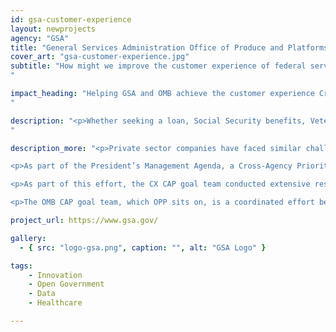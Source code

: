 ```yaml
---
id: gsa-customer-experience
layout: newprojects
agency: "GSA"
title: "General Services Administration Office of Produce and Platforms and White House Office of Management and Budget, Customer Experience Cross-Agency Priority Goal"
cover_art: "gsa-customer-experience.jpg"
subtitle: "How might we improve the customer experience of federal services across the entire government?
"

impact_heading: "Helping GSA and OMB achieve the customer experience Cross-Agency Priority goal by developing a government-wide, lightweight, low-cost, streamlined mechanism for collecting customer feedback
"

description: "<p>Whether seeking a loan, Social Security benefits, Veterans benefits, or other services provided by the Federal Government, individuals and businesses expect Government services to be efficient and intuitive, just like they experience in interactions with leading private-sector organizations. Yet the 2016 American Consumer Satisfaction Index and the 2017 Forrester Federal Customer Experience Index show that, on average, Federal Government services are ranked last, and lag nine percentage points behind the national average of all industries.  Many federal services fail to meet not just the expectations of the public, but also the policy objective they were created for, creating unnecessary hassle and cost for citizens and businesses and undermining mission effectiveness.</p>
"

description_more: "<p>Private sector companies have faced similar challenges, but have demonstrated that adopting a proven set of customer-focused practices can not only increase satisfaction and lead to product innovation, but also reduce cost. For example, telecommunications company Sprint found that their shift towards focusing on customer experience reduced their customer care costs by as much as 33%.</p>

<p>As part of the President’s Management Agenda, a Cross-Agency Priority (CAP) goal was established focused on improving the customer experience with Federal services. This initiative aims to transform the customer experience by improving the usability and reliability of our Federal Government’s most critical digital services; create measurable improvements in customer satisfaction by using the principles and practices proven by leading private sector organizations; increase trust in the Federal Government by improving the experience citizens and businesses have with Federal services whether online, in-person, or via phone; and leverage technology to break down barriers and increase communication between Federal agencies and the citizens they serve.</p>

<p>As part of this effort, the CX CAP goal team conducted extensive research to develop the first-ever government-wide customer experience metrics. Outlined in OMB Circular A-11 (a document that instructs agencies how to complete their annual planning and budgeting process), 27 High Impact Service Providers (HISPs) are required to begin implementing these measures.  HISPs are those Federal entities designated by the Office of Management and Budget (OMB) that provide the most high-impact customer-facing services, either due to a large customer base or a high impact on those served by the program. However, these HISPs range across the full spectrum of maturity in their customer experience approach, let alone possess sophisticated customer feedback and measurement strategies.</p>

<p>The OMB CAP goal team, which OPP sits on, is a coordinated effort between the Office of Management and Budget, Veterans Experience Office, the Office of Customer Experience at GSA, and the United States Digital Service. OPP is leading the development of a government-wide, lightweight, low-cost, streamlined mechanism for collecting customer feedback. We need an individual to be fully dedicated to drive this effort.</p>"

project_url: https://www.gsa.gov/

gallery:
  - { src: "logo-gsa.png", caption: "", alt: "GSA Logo" }

tags:
    - Innovation
    - Open Government
    - Data
    - Healthcare

---
```


<!--



impact_metrics:
  - { metric: "[Insert quote]", desc: "[Quote subtitle]" }

articles:
  - { outlet: "[Media Outlet]", logo_src: "logo.jpg", title: "Article Title", quote: "Quote", url: "article URL" }

	-->
